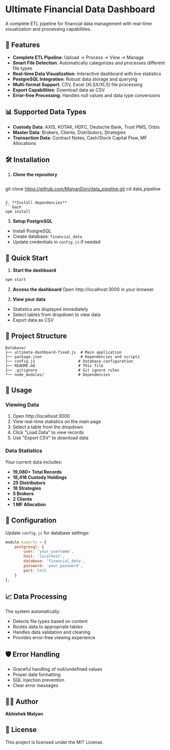 # Ultimate Financial Data Dashboard

A complete ETL pipeline for financial data management with real-time visualization and processing capabilities.

## 🚀 Features

- **Complete ETL Pipeline**: Upload → Process → View → Manage
- **Smart File Detection**: Automatically categorizes and processes different file types
- **Real-time Data Visualization**: Interactive dashboard with live statistics
- **PostgreSQL Integration**: Robust data storage and querying
- **Multi-format Support**: CSV, Excel (XLSX/XLS) file processing
- **Export Capabilities**: Download data as CSV
- **Error-free Processing**: Handles null values and data type conversions

## 📊 Supported Data Types

- **Custody Data**: AXIS, KOTAK, HDFC, Deutsche Bank, Trust PMS, Orbis
- **Master Data**: Brokers, Clients, Distributors, Strategies
- **Transaction Data**: Contract Notes, Cash/Stock Capital Flow, MF Allocations

## 🛠 Installation

1. **Clone the repository**
   ```bash
git clone https://github.com/MalyanDon/data_pipeline.git
cd data_pipeline
```

2. **Install dependencies**
```bash
npm install
```

3. **Setup PostgreSQL**
- Install PostgreSQL
- Create database: `financial_data`
- Update credentials in `config.js` if needed

## 🚀 Quick Start

1. **Start the dashboard**
```bash
npm start
```

2. **Access the dashboard**
Open http://localhost:3000 in your browser

3. **View your data**
- Statistics are displayed immediately
- Select tables from dropdown to view data
- Export data as CSV

## 📁 Project Structure

```
Database/
├── ultimate-dashboard-fixed.js  # Main application
├── package.json                 # Dependencies and scripts
├── config.js                   # Database configuration
├── README.md                   # This file
├── .gitignore                  # Git ignore rules
└── node_modules/               # Dependencies
```

## 🎯 Usage

### Viewing Data
1. Open http://localhost:3000
2. View real-time statistics on the main page
3. Select a table from the dropdown
4. Click "Load Data" to view records
5. Use "Export CSV" to download data

### Data Statistics
Your current data includes:
- **19,080+ Total Records**
- **18,418 Custody Holdings**
- **25 Distributors**
- **18 Strategies**
- **5 Brokers**
- **2 Clients**
- **1 MF Allocation**

## 🔧 Configuration

Update `config.js` for database settings:
```javascript
module.exports = {
    postgresql: {
        user: 'your_username',
        host: 'localhost',
        database: 'financial_data',
        password: 'your_password',
        port: 5432
    }
};
```

## 📈 Data Processing

The system automatically:
- Detects file types based on content
- Routes data to appropriate tables
- Handles data validation and cleaning
- Provides error-free viewing experience

## 🛡 Error Handling

- Graceful handling of null/undefined values
- Proper date formatting
- SQL injection prevention
- Clear error messages

## 👨‍💻 Author

**Abhishek Malyan**

## 📄 License

This project is licensed under the MIT License. 